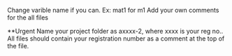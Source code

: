 Change varible name if you can. Ex: mat1 for m1
Add your own comments for the all files

**Urgent
Name your project folder as axxxx-2, where xxxx is your reg no..
All files should contain your registration number as a comment at the top of the file.
